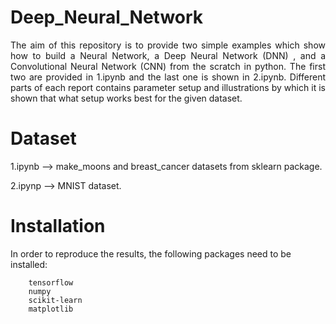 # Deep_Neural_Network
<p align= "justify"> The aim of this repository is to provide two simple examples which show how to build a Neural Network, a Deep Neural Network (DNN) , and a Convolutional Neural Network (CNN) from the scratch in python. The first two are provided in 1.ipynb and the last one is shown in 2.ipynb. 
Different parts of each report contains parameter setup and illustrations by which it is shown that what setup works best for the given dataset. </p>

# Dataset
1.ipynb --> make_moons and breast_cancer datasets from sklearn package.

2.ipynp --> MNIST dataset.

# Installation
In order to reproduce the results, the following packages need to be installed:

        tensorflow
        numpy
        scikit-learn
        matplotlib
